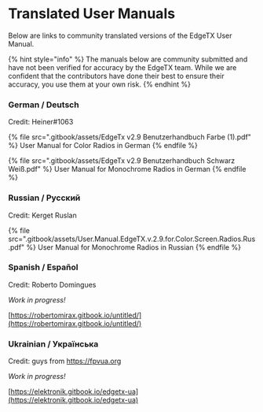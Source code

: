 # Translated User Manuals

Below are links to community translated versions of the EdgeTX User Manual.

{% hint style="info" %}
The manuals below are community submitted and have not been verified for accuracy by the EdgeTX team. While we are confident that the contributors have done their best to ensure their accuracy, you use them at your own risk.
{% endhint %}

### German / Deutsch

Credit: Heiner#1063

{% file src=".gitbook/assets/EdgeTx v2.9 Benutzerhandbuch Farbe (1).pdf" %}
User Manual for Color Radios in German
{% endfile %}

{% file src=".gitbook/assets/EdgeTx v2.9 Benutzerhandbuch Schwarz Weiß.pdf" %}
User Manual for Monochrome Radios in German
{% endfile %}

### Russian / Русский

Credit: Kerget Ruslan

{% file src=".gitbook/assets/User.Manual.EdgeTX.v.2.9.for.Color.Screen.Radios.Rus.pdf" %}
User Manual for Monochrome Radios in Russian
{% endfile %}

### Spanish / Español

Credit: Roberto Domingues

_Work in progress!_

[https://robertomirax.gitbook.io/untitled/](https://robertomirax.gitbook.io/untitled/)

### Ukrainian / Українська

Credit: guys from https://fpvua.org

_Work in progress!_

[https://elektronik.gitbook.io/edgetx-ua](https://elektronik.gitbook.io/edgetx-ua)
